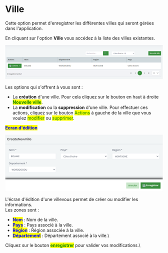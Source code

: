 # Ville

Cette option permet d'enregistrer les différentes villes qui seront gérées dans l'application.

En cliquant sur l'option **Ville** vous accédez à la liste des villes existantes.

![Liste des villes](<../.gitbook/assets/image (6).png>)

Les options qui s'offrent à vous sont :&#x20;

* La **création** d'une ville. Pour cela cliquez sur le bouton en haut à droite <mark style="color:green;">**Nouvelle ville**</mark>.
* La **modification** ou la **suppression** d'une ville. Pour effectuer ces actions, cliquez sur le bouton <mark style="color:green;">Actions</mark> à gauche de la ville que vous voulez <mark style="color:green;">modifier</mark> ou <mark style="color:green;">supprimer</mark>.

<mark style="color:blue;">**Ecran d'édition**</mark>

![Edition d'une ville](<../.gitbook/assets/image (28).png>)

L'écran d'édition d'une villevous permet de créer ou modifier les informations.\
Les zones sont :&#x20;

* <mark style="color:blue;">**Nom**</mark> : Nom de la ville.
* <mark style="color:blue;">**Pays**</mark> : Pays associé à la ville.
* <mark style="color:blue;">**Région**</mark> : Région associée à la ville.
* <mark style="color:blue;">**Département**</mark> : Département associé à la ville.\


Cliquez sur le bouton <mark style="color:green;">**enregistrer**</mark> pour valider vos modifications.\
